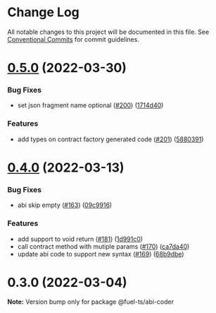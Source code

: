 # Change Log

All notable changes to this project will be documented in this file.
See [Conventional Commits](https://conventionalcommits.org) for commit guidelines.

# [0.5.0](https://github.com/FuelLabs/fuels-ts/compare/v0.4.0...v0.5.0) (2022-03-30)


### Bug Fixes

* set json fragment name optional ([#200](https://github.com/FuelLabs/fuels-ts/issues/200)) ([1714d40](https://github.com/FuelLabs/fuels-ts/commit/1714d40c836992d826e377c013edcb906761ef76))


### Features

* add types on contract factory generated code ([#201](https://github.com/FuelLabs/fuels-ts/issues/201)) ([5880391](https://github.com/FuelLabs/fuels-ts/commit/5880391223a32fc20b6235d2b0c66f467bf7f2fe))





# [0.4.0](https://github.com/FuelLabs/fuels-ts/compare/v0.3.0...v0.4.0) (2022-03-13)


### Bug Fixes

* abi skip empty ([#163](https://github.com/FuelLabs/fuels-ts/issues/163)) ([09c9916](https://github.com/FuelLabs/fuels-ts/commit/09c991625132376ecf406e054bb4225bf4f629d2))


### Features

* add support to void return ([#181](https://github.com/FuelLabs/fuels-ts/issues/181)) ([1d991c0](https://github.com/FuelLabs/fuels-ts/commit/1d991c0ddfd819b2b3a2b399376344fa4a9579d0))
* call contract method with mutiple params ([#170](https://github.com/FuelLabs/fuels-ts/issues/170)) ([ca7da40](https://github.com/FuelLabs/fuels-ts/commit/ca7da403fdecc6ea6a2c5ffdb956f02c57622646))
* update abi code to support new syntax ([#169](https://github.com/FuelLabs/fuels-ts/issues/169)) ([68b9dbe](https://github.com/FuelLabs/fuels-ts/commit/68b9dbe43e8c6f193cf161e47195accd20f96ab9))





# 0.3.0 (2022-03-04)

**Note:** Version bump only for package @fuel-ts/abi-coder
